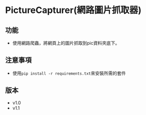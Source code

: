 # PictureCapturer(網路圖片抓取器)

## 功能
* 使用網路爬蟲，將網頁上的圖片抓取到pic資料夾底下。

## 注意事項
* 使用`pip install -r requirements.txt`來安裝所需的套件

## 版本
* v1.0
* v1.1